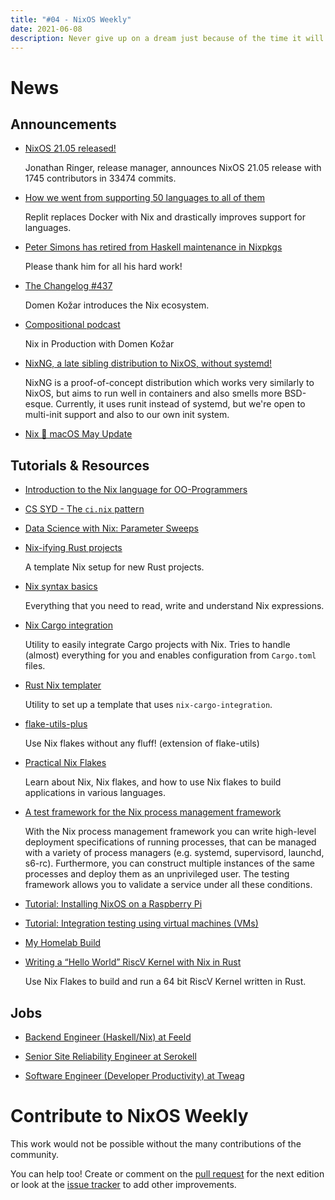 ```yaml
---
title: "#04 - NixOS Weekly"
date: 2021-06-08
description: Never give up on a dream just because of the time it will take to accomplish it. The time will pass anyway. – Earl Nightingale
---
```


# News
## Announcements

- [NixOS 21.05 released!](https://nixos.org/blog/announcements.html#21.05)

  Jonathan Ringer, release manager, announces NixOS 21.05 release with 1745 contributors in 33474 commits.

- [How we went from supporting 50 languages to all of them](https://blog.replit.com/nix)

  Replit replaces Docker with Nix and drastically improves support for languages.

- [Peter Simons has retired from Haskell maintenance in  Nixpkgs](https://discourse.nixos.org/t/im-retiring-from-haskell-maintenance-in-nixpkgs/12739)

  Please thank him for all his hard work!

- [The Changelog #437](https://changelog.com/podcast/437)

  Domen Kožar introduces the Nix ecosystem.

- [Compositional podcast](https://www.compositional.fm/domenkozar)

  Nix in Production with Domen Kožar

- [NixNG, a late sibling distribution to NixOS, without systemd!](https://gitea.redalder.org/Magic_RB/NixNG)

  NixNG is a proof-of-concept distribution which works very similarly to NixOS, but aims to run well
  in containers and also smells more BSD-esque. Currently, it uses runit instead of systemd, but we're
  open to multi-init support and also to our own init system.

- [Nix 🖤 macOS May Update](https://discourse.nixos.org/t/nix-macos-monthly/12330/4?u=domenkozar)


## Tutorials & Resources

- [Introduction to the Nix language for OO-Programmers](https://lambdablob.com/posts/nix-language-primer/)

- [CS SYD - The `ci.nix` pattern](https://cs-syd.eu/posts/2021-04-11-the-ci-nix-pattern)

- [Data Science with Nix: Parameter Sweeps](https://blog.nixbuild.net/posts/2021-04-26-data-science-with-nix-parameter-sweeps.html)

- [Nix-ifying Rust projects](https://notes.srid.ca/rust-nix)

  A template Nix setup for new Rust projects.

- [Nix syntax basics](https://youtu.be/5F-1Q3nk4Es)

  Everything that you need to read, write and understand Nix expressions.

- [Nix Cargo integration](https://github.com/yusdacra/nix-cargo-integration)

  Utility to easily integrate Cargo projects with Nix. Tries to handle (almost) everything for you
  and enables configuration from `Cargo.toml` files.

- [Rust Nix templater](https://github.com/yusdacra/rust-nix-templater)

  Utility to set up a template that uses `nix-cargo-integration`.

- [flake-utils-plus](https://github.com/gytis-ivaskevicius/flake-utils-plus)

  Use Nix flakes without any fluff! (extension of flake-utils)

- [Practical Nix Flakes](https://serokell.io/blog/practical-nix-flakes)

  Learn about Nix, Nix flakes, and how to use Nix flakes to build applications in various languages.

- [A test framework for the Nix process management framework](https://sandervanderburg.blogspot.com/2021/04/a-test-framework-for-nix-process.html)

  With the Nix process management framework you can write high-level deployment specifications of
  running processes, that can be managed with a variety of process managers (e.g. systemd,
  supervisord, launchd, s6-rc). Furthermore, you can construct multiple instances of the same
  processes and deploy them as an unprivileged user. The testing framework allows you to validate a
  service under all these conditions.

- [Tutorial: Installing NixOS on a Raspberry Pi](https://nix.dev/tutorials/installing-nixos-on-a-raspberry-pi)

- [Tutorial: Integration testing using virtual machines (VMs)](https://nix.dev/tutorials/integration-testing-using-virtual-machines)

- [My Homelab Build](https://christine.website/blog/my-homelab-2021-06-08)

- [Writing a “Hello World” RiscV Kernel with Nix in Rust](https://justin.restivo.me/posts/2021-05-30-nix-rust-riscv-toy-kernel.html)

  Use Nix Flakes to build and run a 64 bit RiscV Kernel written in Rust.


## Jobs

- [Backend Engineer (Haskell/Nix) at Feeld](https://wrkbl.ink/iTrGmT2)

- [Senior Site Reliability Engineer at Serokell](https://serokell.io/blog/hiring-senior-sre)

- [Software Engineer (Developer Productivity) at Tweag](https://boards.greenhouse.io/tweag/jobs/4212663002)

# Contribute to NixOS Weekly

This work would not be possible without the many contributions of the community.

You can help too! Create or comment on the [pull request](https://github.com/NixOS/nixos-weekly/pulls)
for the next edition or look at the
[issue tracker](https://github.com/NixOS/nixos-weekly/issues) to add other improvements.
